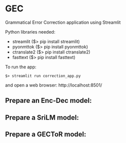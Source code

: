 # GEC
Grammatical Error Correction application using Streamlit 

Python libraries needed:
* streamlit ($> pip install streamlit)
* pyonmttok ($> pip install pyonmttok)
* ctranslate2 ($> pip install ctranslate2)
* fasttext ($> pip install fasttext)

To run the app: 

`$> streamlit run correction_app.py `

and open a web browser: http://localhost:8501/


## Prepare an Enc-Dec model:


## Prepare a SriLM model:


## Prepare a GECToR model:
